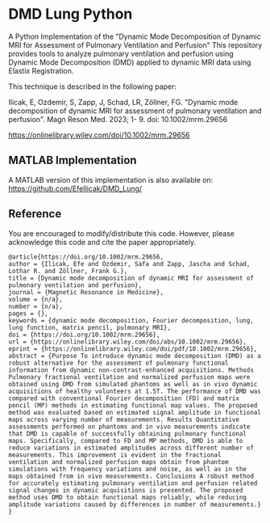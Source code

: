 # DMD Lung Python
A Python Implementation of the "Dynamic Mode Decomposition of Dynamic MRI for Assessment of Pulmonary Ventilation and Perfusion"
This repository provides tools to analyze pulmonary ventilation and perfusion using Dynamic Mode Decomposition (DMD) applied to dynamic MRI data using Elastix Registration.

This technique is described in the following paper:

Ilicak, E, Ozdemir, S, Zapp, J, Schad, LR, Zöllner, FG. "Dynamic mode decomposition of dynamic MRI for assessment of pulmonary ventilation and perfusion". Magn Reson Med. 2023; 1- 9. doi: 10.1002/mrm.29656

https://onlinelibrary.wiley.com/doi/10.1002/mrm.29656

## MATLAB Implementation
A MATLAB version of this implementation is also available on:
https://github.com/EfeIlicak/DMD_Lung/


## Reference
You are encouraged to modify/distribute this code. However, please acknowledge this code and cite the paper appropriately. 
```
@article{https://doi.org/10.1002/mrm.29656,
author = {Ilicak, Efe and Ozdemir, Safa and Zapp, Jascha and Schad, Lothar R. and Zöllner, Frank G.},
title = {Dynamic mode decomposition of dynamic MRI for assessment of pulmonary ventilation and perfusion},
journal = {Magnetic Resonance in Medicine},
volume = {n/a},
number = {n/a},
pages = {},
keywords = {dynamic mode decomposition, Fourier decomposition, lung, lung function, matrix pencil, pulmonary MRI},
doi = {https://doi.org/10.1002/mrm.29656},
url = {https://onlinelibrary.wiley.com/doi/abs/10.1002/mrm.29656},
eprint = {https://onlinelibrary.wiley.com/doi/pdf/10.1002/mrm.29656},
abstract = {Purpose To introduce dynamic mode decomposition (DMD) as a robust alternative for the assessment of pulmonary functional information from dynamic non-contrast-enhanced acquisitions. Methods Pulmonary fractional ventilation and normalized perfusion maps were obtained using DMD from simulated phantoms as well as in vivo dynamic acquisitions of healthy volunteers at 1.5T. The performance of DMD was compared with conventional Fourier decomposition (FD) and matrix pencil (MP) methods in estimating functional map values. The proposed method was evaluated based on estimated signal amplitude in functional maps across varying number of measurements. Results Quantitative assessments performed on phantoms and in vivo measurements indicate that DMD is capable of successfully obtaining pulmonary functional maps. Specifically, compared to FD and MP methods, DMD is able to reduce variations in estimated amplitudes across different number of measurements. This improvement is evident in the fractional ventilation and normalized perfusion maps obtain from phantom simulations with frequency variations and noise, as well as in the maps obtained from in vivo measurements. Conclusions A robust method for accurately estimating pulmonary ventilation and perfusion related signal changes in dynamic acquisitions is presented. The proposed method uses DMD to obtain functional maps reliably, while reducing amplitude variations caused by differences in number of measurements.}
}

```
